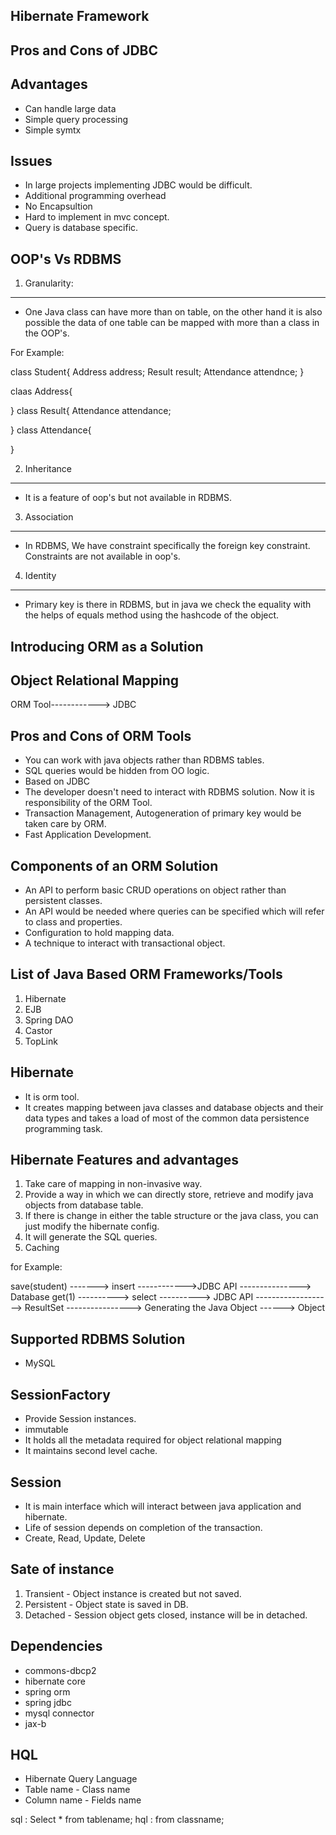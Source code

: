 Hibernate Framework
--------------------

Pros and Cons of JDBC
----------------------

Advantages
----------
- Can handle large data
- Simple query processing
- Simple symtx

Issues
-------
- In large projects implementing JDBC would be difficult.
- Additional programming overhead
- No Encapsultion
- Hard to implement in mvc concept.
- Query is database specific.

OOP's Vs RDBMS
---------------
1. Granularity:
---------------
- One Java class can have more than on table, on the other hand it is also possible the data of one table can be mapped with more than a class in the OOP's.

For Example:

class Student{
Address address;
Result  result;
Attendance attendnce;
}

claas Address{

}
class Result{
Attendance attendance;

}
class Attendance{

}

2. Inheritance
---------------
- It is a feature of oop's but not available in RDBMS.
3. Association
---------------
- In RDBMS, We have constraint specifically the foreign key constraint. Constraints are not available in oop's.

4. Identity
------------
- Primary key is there in RDBMS, but in java we check the equality with the helps of equals method using the hashcode of the object.

Introducing ORM as a Solution
------------------------------
Object Relational Mapping
--------------------------
ORM Tool------------> JDBC

Pros and Cons of ORM Tools
--------------------------
- You can work with java objects rather than RDBMS tables.
- SQL queries would be hidden from OO logic.
- Based on JDBC
- The developer doesn't need to interact with RDBMS solution. Now it is responsibility of the ORM Tool.
- Transaction Management, Autogeneration of primary key would be taken care by ORM.
- Fast Application Development.

Components of an ORM Solution
-----------------------------
- An API to perform basic CRUD operations on object rather than persistent classes.
- An API would be needed where queries can be specified which will refer to class and properties.
- Configuration to hold mapping data.
- A technique to interact with transactional object.

List of Java Based ORM Frameworks/Tools
---------------------------------------
1. Hibernate
2. EJB
3. Spring DAO
4. Castor
5. TopLink

Hibernate
----------
- It is orm tool.
- It creates mapping between java classes and database objects and their data types and takes a load of most of the common data persistence programming task.

Hibernate Features and advantages
---------------------------------
1. Take care of mapping in non-invasive way.
2. Provide a way in which we can directly store, retrieve and modify java objects from database table.
3. If there is change in either the table structure or the java class, you can just modify the hibernate config.
4. It will generate the SQL queries.
5. Caching

for Example:

save(student) -------> insert ------------>JDBC API ---------------> Database
get(1) ----------> select ----------> JDBC API -------------------> ResultSet ----------------> Generating the Java Object ------> Object

Supported RDBMS Solution
-------------------------
- MySQL

SessionFactory
--------------
- Provide Session instances.
- immutable
- It holds all the metadata required for object relational mapping
- It maintains second level cache.


Session
--------
- It is main interface which will interact between java application and hibernate.
- Life of session depends on completion of the transaction.
- Create, Read, Update, Delete

Sate of instance
-----------------
1. Transient - Object instance is created but not saved.
2. Persistent - Object state is saved in DB.
3. Detached - Session object gets closed, instance will be in detached.

Dependencies
------------
- commons-dbcp2
- hibernate core
- spring orm
- spring jdbc
- mysql connector
- jax-b

HQL
---
- Hibernate Query Language
- Table name - Class name
- Column name - Fields name

sql : Select * from tablename;
hql : from classname;
































